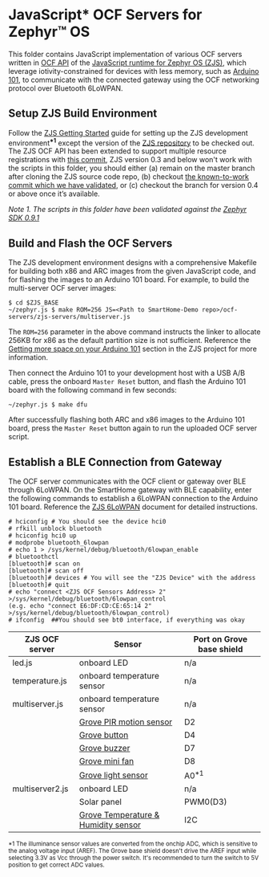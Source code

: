 # JavaScript\* OCF Servers for Zephyr&trade; OS

This folder contains JavaScript implementation of various OCF servers written in [OCF API](https://github.com/01org/zephyr.js/blob/master/docs/ocf.md) of the [JavaScript runtime for Zephyr OS (ZJS)](https://github.com/01org/zephyr.js), which leverage iotivity-constrained for devices with less memory, such as [Arduino 101](https://www.arduino.cc/en/Main/ArduinoBoard101), to communicate with the connected gateway using the OCF networking protocol over Bluetooth 6LoWPAN.

## Setup ZJS Build Environment
Follow the [ZJS Getting Started](https://github.com/01org/zephyr.js#getting-started) guide for setting up the ZJS development environment<sup><b>*1</b></sup> except the version of the [ZJS repository](https://github.com/01org/zephyr.js) to be checked out. The ZJS OCF API has been extended to support multiple resource registrations with [this commit](https://github.com/01org/zephyr.js/commit/5d1674a724ba202bf966a4b2b66d50f80a0acb78), ZJS version 0.3 and below won't work with the scripts in this folder, you should either (a) remain on the master branch after cloning the ZJS source code repo, (b) checkout [the known-to-work commit which we have validated](https://github.com/01org/zephyr.js/commit/e3e4dde59c0595447107b391ede8f23c517b0ad3), or (c) checkout the branch for version 0.4 or above once it’s available.

*Note 1. The scripts in this folder have been validated against the [Zephyr SDK 0.9.1](https://github.com/zephyrproject-rtos/meta-zephyr-sdk/releases/tag/0.9.1)*
​
## Build and Flash the OCF Servers
The ZJS development environment designs with a comprehensive Makefile for building both x86 and ARC images from the given JavaScript code, and for flashing the images to an Arduino 101 board. For example, to build the multi-server OCF server images:
```
$ cd $ZJS_BASE
~/zephyr.js $ make ROM=256 JS=<Path to SmartHome-Demo repo>/ocf-servers/zjs-servers/multiserver.js
```
The `ROM=256` parameter in the above command instructs the linker to allocate 256KB for x86 as the default partition size is not sufficient. Reference the [Getting more space on your Arduino 101](https://github.com/01org/zephyr.js#getting-more-space-on-your-arduino-101) section in the ZJS project for more information.

Then connect the Arduino 101 to your development host with a USB A/B cable, press the onboard `Master Reset` button, and flash the Arduino 101 board with the following command in few seconds:
```
~/zephyr.js $ make dfu
```

After successfully flashing both ARC and x86 images to the Arduino 101 board, press the `Master Reset` button again to run the uploaded OCF server script.

## Establish a BLE Connection from Gateway
The OCF server communicates with the OCF client or gateway over BLE through 6LoWPAN. On the SmartHome gateway with BLE capability, enter the following commands to establish a 6LoWPAN connection to the Arduino 101 board. Reference the [ZJS 6LoWPAN](https://github.com/01org/zephyr.js/blob/master/docs/6lowpan-ble.md) document for detailed instructions.
```
# hciconfig # You should see the device hci0
# rfkill unblock bluetooth
# hciconfig hci0 up
# modprobe bluetooth_6lowpan
# echo 1 > /sys/kernel/debug/bluetooth/6lowpan_enable
# bluetoothctl
[bluetooth]# scan on
[bluetooth]# scan off
[bluetooth]# devices # You will see the "ZJS Device" with the address
[bluetooth]# quit
# echo "connect <ZJS OCF Sensors Address> 2"  >/sys/kernel/debug/bluetooth/6lowpan_control
(e.g. echo "connect E6:DF:CD:CE:65:14 2" >/sys/kernel/debug/bluetooth/6lowpan_control)
# ifconfig  ##You should see bt0 interface, if everything was okay
```

| ZJS OCF server | Sensor | Port on Grove base shield | 
|----------------|--------|---------------------------|
| led.js | onboard LED | n/a |
| temperature.js | onboard temperature sensor | n/a |
| multiserver.js | onboard temperature sensor | n/a |
|                | [Grove PIR motion sensor](http://wiki.seeed.cc/Grove-PIR_Motion_Sensor/) | D2 |
|                | [Grove button](http://wiki.seeed.cc/Grove-Button/) | D4 |
|                | [Grove buzzer](http://wiki.seeed.cc/Grove-Buzzer/) | D7 |
|                | [Grove mini fan](http://wiki.seeed.cc/Grove-Mini_Fan/) | D8 |
|                | [Grove light sensor](http://wiki.seeed.cc/Grove-Light_Sensor/) | A0<sup>*1</sup>  |
| multiserver2.js | onboard LED | n/a |
|                 | Solar panel | PWM0(D3) |
|                 | [Grove Temperature & Humidity sensor](http://wiki.seeed.cc/Grove-TemptureAndHumidity_Sensor-High-Accuracy_AndMini-v1.0/) | I2C |

<sup>*1 The illuminance sensor values are converted from the onchip ADC, which is sensitive to the analog voltage input (AREF). The Grove base shield doesn't drive the AREF input while selecting 3.3V as Vcc through the power switch. It's recommended to turn the switch to 5V position to get correct ADC values.</sup>
